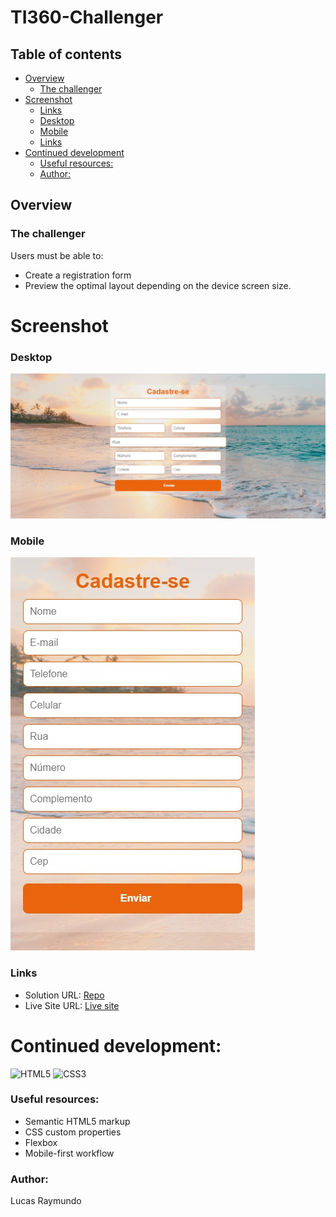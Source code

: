 # TI360-Challenger


## Table of contents
  - [Overview](#Overview)
    - [The challenger](#the-challenger)
- [Screenshot](#screenshot)
  - [Links](#links)
  - [Desktop](#desktop)
  - [Mobile](#mobile)
  - [Links](#links)
- [Continued development](#continued-development)
  - [Useful resources:](#useful-resources)
  - [Author:](#author) 

## Overview

### The challenger

Users must be able to:

- Create a registration form
- Preview the optimal layout depending on the device screen size.

# Screenshot

 ### Desktop

![Design preview for the Product preview card component coding challenge](./img/desktop-design.png)

### Mobile

![Design preview for the Product preview card component coding challenge](./img/mobile-design.png)

### Links

- Solution URL: [Repo](https://github.com/Lucs25/TI360-Challenger)
- Live Site URL: [Live site](https://ti-360-challenger.vercel.app/)

# Continued development:

![HTML5](https://img.shields.io/badge/html5-%23E34F26.svg?style=for-the-badge&logo=html5&logoColor=white) ![CSS3](https://img.shields.io/badge/css3-%231572B6.svg?style=for-the-badge&logo=css3&logoColor=white)

### Useful resources:

- Semantic HTML5 markup
- CSS custom properties
- Flexbox
- Mobile-first workflow

### Author:

Lucas Raymundo

